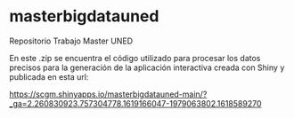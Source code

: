 # masterbigdatauned
Repositorio Trabajo Master UNED 

En este .zip se encuentra el código utilizado para procesar los datos precisos para la generación de la aplicación interactiva creada con Shiny y publicada en esta url:

https://scgm.shinyapps.io/masterbigdatauned-main/?_ga=2.260830923.757304778.1619166047-1979063802.1618589270

